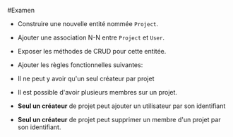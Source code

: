 #Examen

- Construire une nouvelle entité nommée `Project`.
 - Ajouter une association N-N entre `Project` et `User`.
 
- Exposer les méthodes de CRUD pour cette entitée.
- Ajouter les règles fonctionnelles suivantes:
 - Il ne peut y avoir qu'un seul créateur par projet
 - Il est possible d'avoir plusieurs membres sur un projet.
 - **Seul un créateur** de projet peut ajouter un utilisateur par son identifiant
 - **Seul un créateur** de projet peut supprimer un membre d'un projet par son identifiant.